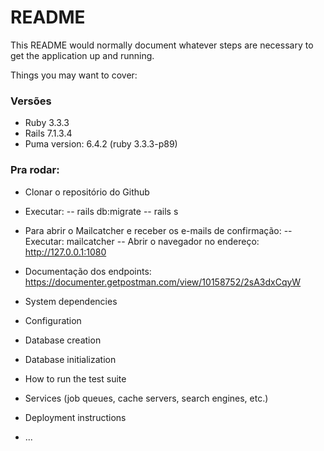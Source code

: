 # README

This README would normally document whatever steps are necessary to get the
application up and running.

Things you may want to cover:

### Versões

- Ruby 3.3.3
- Rails 7.1.3.4
- Puma version: 6.4.2 (ruby 3.3.3-p89)

### Pra rodar:

- Clonar o repositório do Github
- Executar:
  -- rails db:migrate
  -- rails s

- Para abrir o Mailcatcher e receber os e-mails de confirmação:
  -- Executar: mailcatcher
  -- Abrir o navegador no endereço: http://127.0.0.1:1080

- Documentação dos endpoints: https://documenter.getpostman.com/view/10158752/2sA3dxCqyW

* System dependencies

* Configuration

* Database creation

* Database initialization

* How to run the test suite

* Services (job queues, cache servers, search engines, etc.)

* Deployment instructions

* ...
